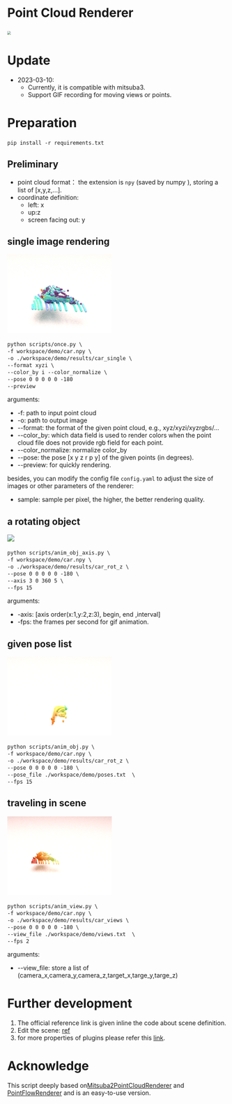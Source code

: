 # Point Cloud Renderer

<img src="docs/img3.png"   style="zoom:48%;" />

# Update
* 2023-03-10: 
  * Currently, it is compatible with mitsuba3. 
  * Support GIF recording for moving views or points. 

# Preparation

`pip install -r requirements.txt`
 


## Preliminary

* point cloud format： the extension is `npy` (saved by numpy ), storing a list of [x,y,z,...]. 
* coordinate definition: 
  * left: x
  * up:z
  * screen facing out: y

[//]: # (漫反射)

[//]: # (<bsdf type="diffuse" id="red">)

[//]: # (<rgb name="reflectance" value="0.570068, 0.0430135, 0.0443706"/>)

[//]: # (</bsdf>)

[//]: # (透明)

[//]: # (<bsdf type="dielectric" id="glass"/>)

[//]: # (反光)

[//]: # (<bsdf type="conductor" id="mirror"/>)
## single image rendering
<img src="workspace/demo/results/car_single.jpg"  height="180" />

```shell
python scripts/once.py \
-f workspace/demo/car.npy \             
-o ./workspace/demo/results/car_single \ 
--format xyzi \   
--color_by i --color_normalize \
--pose 0 0 0 0 0 -180
--preview 
```
arguments:
* -f: path to input point cloud
* -o: path to output image 
* --format: the format of the given point cloud, e.g., xyz/xyzi/xyzrgbs/...
* --color_by: which data field is used to render colors when the point cloud file does not provide rgb field for each point.
* --color_normalize: normalize color_by
* --pose: the pose [x y z r p y] of the given points (in degrees). 
* --preview: for quickly rendering. 

besides, you can modify the config file `config.yaml` to adjust the size of images or other parameters of the renderer:
* sample: sample per pixel, the higher, the better rendering quality.

## a rotating object
<img src="workspace/demo/results/car_rot_z.gif"  height="180" >

```shell
python scripts/anim_obj_axis.py \
-f workspace/demo/car.npy \
-o ./workspace/demo/results/car_rot_z \
--pose 0 0 0 0 0 -180 \
--axis 3 0 360 5 \
--fps 15
```
arguments:
* -axis: [axis order(x:1,y:2,z:3), begin, end ,interval]
* -fps: the frames per second for gif animation.

## given pose list
<img src="workspace/demo/results/car_poses.gif"  height="180" >

```shell
python scripts/anim_obj.py \
-f workspace/demo/car.npy \
-o ./workspace/demo/results/car_rot_z \
--pose 0 0 0 0 0 -180 \
--pose_file ./workspace/demo/poses.txt  \
--fps 15
```

## traveling in scene
<img src="workspace/demo/results/car_views.gif"  height="180" />

```shell
python scripts/anim_view.py \
-f workspace/demo/car.npy \
-o ./workspace/demo/results/car_views \
--pose 0 0 0 0 0 -180 \
--view_file ./workspace/demo/views.txt  \
--fps 2
```

arguments:
* --view_file: store a list of (camera_x,camera_y,camera_z,target_x,targe_y,targe_z)

# Further development
1. The official reference link is given inline the code about scene definition. 
2. Edit the scene: [ref](git@github.com:OuyangJunyuan/PointCloudRenderer.git)
3. for more properties of plugins please refer
this [link](https://mitsuba.readthedocs.io/en/stable/src/rendering_tutorials.html).

# Acknowledge

This script deeply based on[Mitsuba2PointCloudRenderer](https://github.com/tolgabirdal/Mitsuba2PointCloudRenderer) and [PointFlowRenderer](https://github.com/zekunhao1995/PointFlowRenderer) and is an easy-to-use version.


